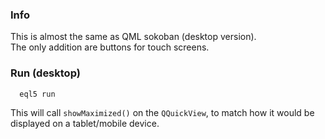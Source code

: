 
### Info

This is almost the same as QML sokoban (desktop version).  
The only addition are buttons for touch screens.



### Run (desktop)

```
  eql5 run
```

This will call `showMaximized()` on the `QQuickView`, to  match how it would be
displayed on a tablet/mobile device.
